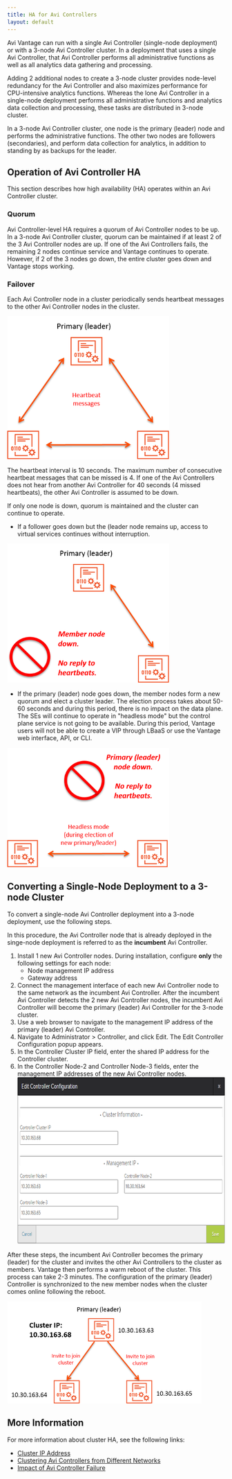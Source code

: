 ```yaml
---
title: HA for Avi Controllers
layout: default
---
```

Avi Vantage can run with a single Avi Controller (single-node deployment) or with a 3-node Avi Controller cluster. In a deployment that uses a single Avi Controller, that Avi Controller performs all administrative functions as well as all analytics data gathering and processing.

Adding 2 additional nodes to create a 3-node cluster provides node-level redundancy for the Avi Controller and also maximizes performance for CPU-intensive analytics functions. Whereas the lone Avi Controller in a single-node deployment performs all administrative functions and analytics data collection and processing, these tasks are distributed in 3-node cluster.

In a 3-node Avi Controller cluster, one node is the primary (leader) node and performs the administrative functions. The other two nodes are followers (secondaries), and perform data collection for analytics, in addition to standing by as backups for the leader.

## Operation of Avi Controller HA

This section describes how high availability (HA) operates within an Avi Controller cluster.

### Quorum

Avi Controller-level HA requires a quorum of Avi Controller nodes to be up. In a 3-node Avi Controller cluster, quorum can be maintained if at least 2 of the 3 Avi Controller nodes are up. If one of the Avi Controllers fails, the remaining 2 nodes continue service and Vantage continues to operate. However, if 2 of the 3 nodes go down, the entire cluster goes down and Vantage stops working.

### Failover

Each Avi Controller node in a cluster periodically sends heartbeat messages to the other Avi Controller nodes in the cluster.

<a href="img/admin-ctlr-cluster-heartbeats.png"><img class="alignnone size-full wp-image-5399" src="img/admin-ctlr-cluster-heartbeats.png" alt="admin-ctlr-cluster-heartbeats" width="375" height="330"></a>

The heartbeat interval is 10 seconds. The maximum number of consecutive heartbeat messages that can be missed is 4. If one of the Avi Controllers does not hear from another Avi Controller for 40 seconds (4 missed heartbeats), the other Avi Controller is assumed to be down.

If only one node is down, quorum is maintained and the cluster can continue to operate.

* If a follower goes down but the (leader node remains up, access to virtual services continues without interruption. 

<a href="img/admin-ctlr-cluster-heartbeats-missed-1.png"><img class="alignnone size-full wp-image-5405" src="img/admin-ctlr-cluster-heartbeats-missed-1.png" alt="admin-ctlr-cluster-heartbeats-missed" width="375" height="321"></a>

* If the primary (leader) node goes down, the member nodes form a new quorum and elect a cluster leader. The election process takes about 50-60 seconds and during this period, there is no impact on the data plane. The SEs will continue to operate in "headless mode" but the control plane service is not going to be available. During this period, Vantage users will not be able to create a VIP through LBaaS or use the Vantage web interface, API, or CLI. 

<a href="img/admin-ctlr-cluster-heartbeats-missed-headless-1.png"><img class="alignnone size-full wp-image-5406" src="img/admin-ctlr-cluster-heartbeats-missed-headless-1.png" alt="admin-ctlr-cluster-heartbeats-missed-headless" width="375" height="276"></a>

## Converting a Single-Node Deployment to a 3-node Cluster

To convert a single-node Avi Controller deployment into a 3-node deployment, use the following steps.

In this procedure, the Avi Controller node that is already deployed in the singe-node deployment is referred to as the **incumbent** Avi Controller.
<ol> 
 <li>Install 1 new Avi Controller nodes. During installation, configure <strong>only</strong> the following settings for each node: 
  <ul> 
   <li>Node management IP address</li> 
   <li>Gateway address</li> 
  </ul> </li> 
 <li>Connect the management interface of each new Avi Controller node to the same network as the incumbent Avi Controller. After the incumbent Avi Controller detects the 2 new Avi Controller nodes, the incumbent Avi Controller will become the primary (leader) Avi Controller for the 3-node cluster.</li> 
 <li>Use a web browser to navigate to the management IP address of the primary (leader) Avi Controller.</li> 
 <li>Navigate to Administrator &gt; Controller, and click Edit. The Edit Controller Configuration popup appears.</li> 
 <li>In the Controller Cluster IP field, enter the shared IP address for the Controller cluster.</li> 
 <li>In the Controller Node-2 and Controller Node-3 fields, enter the management IP addresses of the new Avi Controller nodes.<a href="img/admin-ctlr-cluster-info-3.png"><img class="alignnone size-full wp-image-5381" src="img/admin-ctlr-cluster-info-3.png" alt="admin-ctlr-cluster-info" width="767" height="384"></a></li> 
</ol> 

After these steps, the incumbent Avi Controller becomes the primary (leader) for the cluster and invites the other Avi Controllers to the cluster as members. Vantage then performs a warm reboot of the cluster. This process can take 2-3 minutes. The configuration of the primary (leader) Controller is synchronized to the new member nodes when the cluster comes online following the reboot.

<a href="img/admin-ctlr-cluster-topo-small-1.png"><img class="alignnone size-full wp-image-5396" src="img/admin-ctlr-cluster-topo-small-1.png" alt="admin-ctlr-cluster-topo-small" width="450" height="236"></a>

## More Information

For more information about cluster HA, see the following links:

* <a href="/docs/16.2.2/controller-cluster-ip">Cluster IP Address</a>
* <a href="/docs/16.2.2/clustering-controllers-from-different-networks">Clustering Avi Controllers from Different Networks</a>
* <a href="/docs/16.2.2/impact-of-a-controller-failure">Impact of Avi Controller Failure</a> 